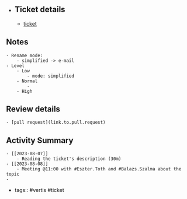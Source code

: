 - ## Ticket details
	- [ticket](https://gitlab.vertis.com:8443/vertis/mv2/-/issues/6205)
## Notes
	- Rename mode:
		- simplified -> e-mail
	- Level
		- Low
			- mode: simplified
		- Normal
			-
		- High
## Review details
	- [pull request](link.to.pull.request)
## Activity Summary
	- [[2023-08-07]]
		- Reading the ticket's description (30m)
	- [[2023-08-08]]
		- Meeting @11:00 with #Eszter.Toth and #Balazs.Szalma about the topic
	-
- tags:: #vertis #ticket
